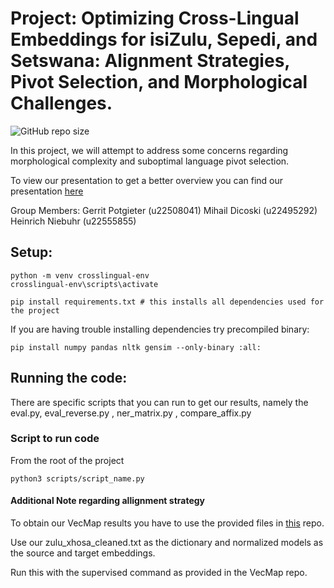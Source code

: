 # Project: Optimizing Cross-Lingual Embeddings for isiZulu, Sepedi, and Setswana: Alignment Strategies, Pivot Selection, and Morphological Challenges.
![GitHub repo size](https://img.shields.io/github/repo-size/GerritPotgieter/COS760-Group21-Project)




In this project, we will attempt to address some concerns regarding morphological complexity
and suboptimal language pivot selection. 

To view our presentation to get a better overview you can find our presentation [here](https://drive.google.com/file/d/1TTT4m09AyaUwzokhb4xRswOxsDD5bpH7/view?usp=sharing) 

Group Members:
Gerrit Potgieter (u22508041)
Mihail Dicoski (u22495292)
Heinrich Niebuhr (u22555855)



## Setup:
```
python -m venv crosslingual-env
crosslingual-env\scripts\activate

pip install requirements.txt # this installs all dependencies used for the project
```

If you are having trouble installing dependencies try precompiled binary: 
```
pip install numpy pandas nltk gensim --only-binary :all:
```


## Running the code:
There are specific scripts that you can run to get our results, namely the eval.py, eval_reverse.py , ner_matrix.py , compare_affix.py

### Script to run code
From the root of the project 
```
python3 scripts/script_name.py
```

#### Additional Note regarding allignment strategy
To obtain our VecMap results you have to use the provided files in [this](https://github.com/artetxem/vecmap) repo.

Use our zulu_xhosa_cleaned.txt as the dictionary and normalized models as the source and target embeddings.

Run this with the supervised command as provided in the VecMap repo.


